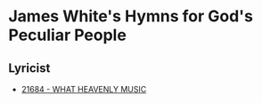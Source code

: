 # James White's Hymns for God's Peculiar People

## Lyricist

- [21684 - WHAT HEAVENLY MUSIC](/hymns/21684.md)

